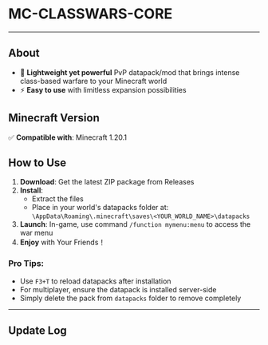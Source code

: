 # MC-CLASSWARS-CORE

---

## About

- 🚀 **Lightweight yet powerful** PvP datapack/mod that brings intense class-based warfare to your Minecraft world  
- ⚡ **Easy to use** with limitless expansion possibilities  

## Minecraft Version

✅ **Compatible with**: Minecraft 1.20.1  

## How to Use

1. **Download**: Get the latest ZIP package from Releases  
2. **Install**:  
   - Extract the files  
   - Place in your world's datapacks folder at:  `\AppData\Roaming\.minecraft\saves\<YOUR_WORLD_NAME>\datapacks`  
3. **Launch**: In-game, use command `/function mymenu:menu` to access the war menu
4. **Enjoy** with Your Friends！  

### Pro Tips:

- Use `F3+T` to reload datapacks after installation  
- For multiplayer, ensure the datapack is installed server-side  
- Simply delete the pack from `datapacks` folder to remove completely

---

## Update Log  
